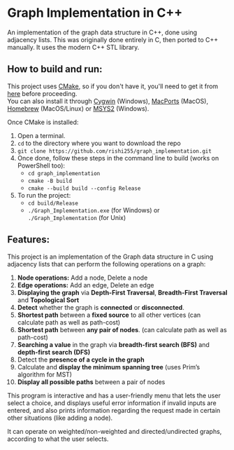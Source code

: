 # Graph Implementation in C++

An implementation of the graph data structure in C++, done using adjacency lists.
This was originally done entirely in C, then ported to C++ manually. It uses the modern C++ STL library.  
   
## How to build and run:  

This project uses [CMake](https://cmake.org/), so if you don't have it, you'll need to get it from [here](https://cmake.org/download/) before proceeding.  
You can also install it through [Cygwin](https://www.cygwin.com/) (Windows), [MacPorts](https://www.macports.org/) (MacOS), [Homebrew](https://brew.sh/) (MacOS/Linux) or [MSYS2](https://www.msys2.org/) (Windows).

Once CMake is installed:
1. Open a terminal.  
2. `cd` to the directory where you want to download the repo  
3. `git clone https://github.com/rishi255/graph_implementation.git`
4. Once done, follow these steps in the command line to build (works on PowerShell too):  
   * `cd graph_implementation`  
   * `cmake -B build`
   * `cmake --build build --config Release`
5. To run the project:  
   - `cd build/Release`
   - `./Graph_Implementation.exe` (for Windows) or `./Graph_Implementation` (for Unix)
   
## Features: 

This project is an implementation of the Graph data structure in C using adjacency lists that can perform the following operations on a graph:

1. **Node operations:** Add a node, Delete a node
2. **Edge operations:** Add an edge, Delete an edge
3. **Displaying the graph** via **Depth-First Traversal**, **Breadth-First Traversal** and **Topological Sort**
4. **Detect** whether the graph is **connected** or **disconnected**.
5. **Shortest path** between a **fixed source** to all other vertices (can calculate path as well as path-cost)
6. **Shortest path** between **any pair of nodes**. (can calculate path as well as path-cost)
7. **Searching a value** in the graph via **breadth-first search (BFS)** and **depth-first search (DFS)**
8. Detect the **presence of a cycle in the graph**
9. Calculate and **display the minimum spanning tree** (uses Prim’s algorithm for MST)
10. **Display all possible paths** between a pair of nodes

This program is interactive and has a user-friendly menu that lets the user select a choice, and displays useful error information if invalid inputs are entered, and also prints information regarding the request made in certain other situations (like adding a node).

It can operate on weighted/non-weighted and directed/undirected graphs, according to what the user selects.
